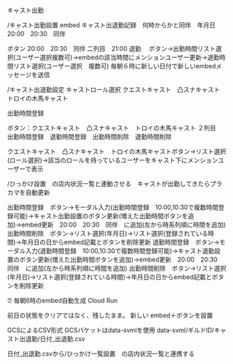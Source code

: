 キャスト出勤

/キャスト出勤設置
embed
キャスト出退勤記録　何時からかと同伴　年月日
20:00　20:30　同伴

ボタン 20:00　20:30　同伴
二列目　21:00 退勤　
ボタン→出勤時間リスト選択(ユーザー選択複数可)→embedの該当時間にメンションユーザー更新→退勤時間リスト選択(ユーザー選択　複数可)
毎朝６時に新しい日付で新しいembedメッセージを送信

/キャスト出退勤設定
キャストロール選択
クエストキャスト　凸スナキャスト　トロイの木馬キャスト

出勤時間登録

ボタン：クエストキャスト　凸スナキャスト　トロイの木馬キャスト
２列目　出勤時間登録　退勤時間登録　出勤時間削除　退勤時間削除

クエストキャスト　凸スナキャスト　トロイの木馬キャストボタン→リスト選択(ロール選択)→該当のロールを持っているユーザーをキャスト下にメンションユーザーで表示

/ひっかけ設置　の店内状況一覧と連動させる　キャストが出勤してきたらプラカマを自動更新


出勤時間登録　ボタン→モーダル入力(出勤時間登録　10:00,10:30で複数時間登録可能)→キャスト出勤設置のボタン更新(増えた出勤時間ボタンを追加)→embed更新　20:00　20:30　同伴　に追加(左から時系列順に時間を追加)
出勤時間削除　ボタン→リスト選択(年月日)→リスト選択(登録されている時間)→年月日の日からembed記載とボタンを削除更新
退勤時間登録　ボタン→モーダル入力(退勤時間登録　10:00,10:30で複数時間登録可能)→キャスト退勤設置のボタン更新(増えた出勤時間ボタンを追加)→embed更新　20:00　20:30　同伴　に追加(左から時系列順に時間を追加)
出勤時間削除　ボタン→リスト選択(年月日)→リスト選択(登録されている時間)→年月日の日からembed記載とボタンを削除更新

:alarm_clock: 毎朝6時のembed自動生成
Cloud Run

前日の状態をクリアではなく、残したまま。
新しい embed＋ボタンを設置

GCSによるCSV形式
GCSパケットはdata-svmlを使用
data-svml/ギルドID/キャスト出退勤/日付_出退勤.csv

日付_出退勤.csvから/ひっかけ一覧設置　の店内状況一覧と連携する